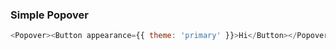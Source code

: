 ### Simple Popover

```js
<Popover><Button appearance={{ theme: 'primary' }}>Hi</Button></Popover>
```
